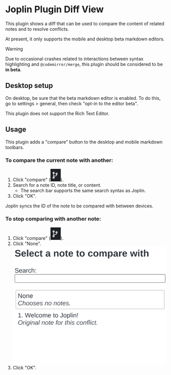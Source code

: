 # Joplin Plugin Diff View

This plugin shows a diff that can be used to compare the content of related notes and to resolve conflicts.

At present, it only supports the mobile and desktop beta markdown editors.

> [!WARNING]
>
> Due to occasional crashes related to interactions between syntax highlighting and `@codemirror/merge`, this plugin should be considered to be **in beta**.

## Desktop setup

On desktop, be sure that the beta markdown editor is enabled. To do this, go to settings > general, then check "opt-in to the editor beta".

This plugin does not support the Rich Text Editor.

## Usage

This plugin adds a "compare" button to the desktop and mobile markdown toolbars.

### To compare the current note with another:

1. Click "compare" (<img alt="branch icon" src="./images/compare-button.png" width="32"/>).
2. Search for a note ID, note title, or content.
   - The search bar supports the same search syntax as Joplin.
3. Click "OK".

Joplin syncs the ID of the note to be compared with between devices.

### To stop comparing with another note:

1. Click "compare" (<img alt="branch icon" src="./images/compare-button.png" width="32"/>).
2. Click "None".  
   <img alt="screenshot: Select a note to compare with, 'none' circled." src="./images/compare-with-no-notes.png" width="500"/>
3. Click "OK".
